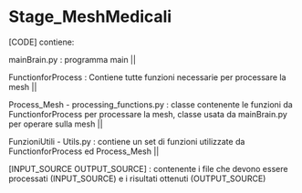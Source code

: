# Stage_MeshMedicali
[CODE] contiene:

mainBrain.py : programma main ||

FunctionforProcess : Contiene tutte funzioni necessarie per processare la mesh ||

Process_Mesh - processing_functions.py : classe contenente le funzioni da FunctionforProcess per processare la mesh, classe usata da mainBrain.py per operare sulla mesh ||

FunzioniUtili - Utils.py : contiene un set di funzioni utilizzate da FunctionforProcess ed Process_Mesh ||
    
[INPUT_SOURCE OUTPUT_SOURCE]  : contenente i file che devono essere processati (INPUT_SOURCE) e i risultati ottenuti (OUTPUT_SOURCE)
    
